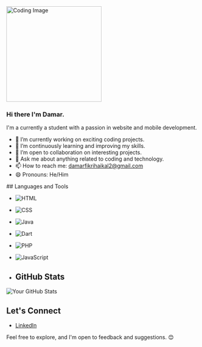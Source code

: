 <div class"container">
<img src="https://github.com/Shade2012/Shade2012/assets/123221071/334348de-9b64-424b-a6b7-2f1b1f25a3a8" width="250px" alt="Coding Image">




### Hi there I'm Damar.
I'm a currently a student with a passion in website and mobile development.

- 🔭 I’m currently working on exciting coding projects.
- 🌱 I’m continuously learning and improving my skills.
- 👯 I’m open to collaboration on interesting projects.
- 💬 Ask me about anything related to coding and technology.
- 📫 How to reach me: damarfikrihaikal2@gmail.com
- 😄 Pronouns: He/Him
</div>
## Languages and Tools

- ![HTML](https://img.shields.io/badge/HTML5-E34F26?style=flat&logo=html5&logoColor=white)
- ![CSS](https://img.shields.io/badge/CSS3-1572B6?style=flat&logo=css3&logoColor=white)
- ![Java](https://img.shields.io/badge/Java-007396?style=flat&logo=java&logoColor=white)
- ![Dart](https://img.shields.io/badge/Dart-0175C2?style=flat&logo=dart&logoColor=white)
- ![PHP](https://img.shields.io/badge/PHP-777BB4?style=flat&logo=php&logoColor=white)
- ![JavaScript](https://img.shields.io/badge/JavaScript-F7DF1E?style=flat&logo=javascript&logoColor=black)


- ## GitHub Stats

![Your GitHub Stats](https://github-readme-stats.vercel.app/api?username=Shade2012&show_icons=true&theme=radical)

## Let's Connect

- [LinkedIn](https://www.linkedin.com/in/damar-fikri-haikal-539b65294/)


Feel free to explore, and I'm open to feedback and suggestions. 😊

